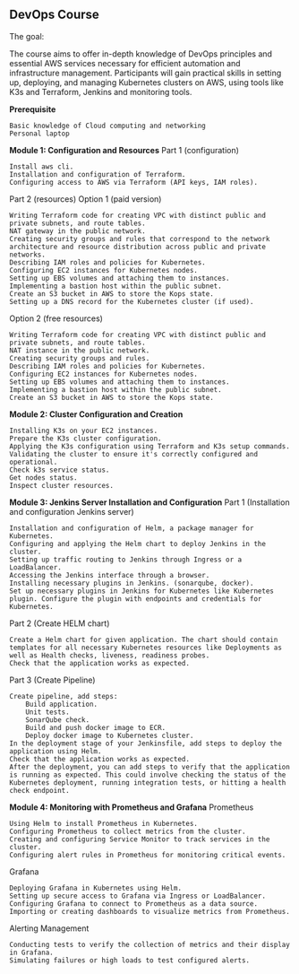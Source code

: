 ## DevOps Course
The goal:

The course aims to offer in-depth knowledge of DevOps principles and essential AWS services necessary for efficient automation and infrastructure management. Participants will gain practical skills in setting up, deploying, and managing Kubernetes clusters on AWS, using tools like K3s and Terraform, Jenkins and monitoring tools.

**Prerequisite**

    Basic knowledge of Cloud computing and networking
    Personal laptop

**Module 1: Configuration and Resources**
Part 1 (configuration)

    Install aws cli.
    Installation and configuration of Terraform.
    Configuring access to AWS via Terraform (API keys, IAM roles).

Part 2 (resources)
Option 1 (paid version)

    Writing Terraform code for creating VPC with distinct public and private subnets, and route tables.
    NAT gateway in the public network.
    Creating security groups and rules that correspond to the network architecture and resource distribution across public and private networks.
    Describing IAM roles and policies for Kubernetes.
    Configuring EC2 instances for Kubernetes nodes.
    Setting up EBS volumes and attaching them to instances.
    Implementing a bastion host within the public subnet.
    Create an S3 bucket in AWS to store the Kops state.
    Setting up a DNS record for the Kubernetes cluster (if used).

Option 2 (free resources)

    Writing Terraform code for creating VPC with distinct public and private subnets, and route tables.
    NAT instance in the public network.
    Creating security groups and rules.
    Describing IAM roles and policies for Kubernetes.
    Configuring EC2 instances for Kubernetes nodes.
    Setting up EBS volumes and attaching them to instances.
    Implementing a bastion host within the public subnet.
    Create an S3 bucket in AWS to store the Kops state.

**Module 2: Cluster Configuration and Creation**

    Installing K3s on your EC2 instances.
    Prepare the K3s cluster configuration.
    Applying the K3s configuration using Terraform and K3s setup commands.
    Validating the cluster to ensure it's correctly configured and operational.
    Check k3s service status.
    Get nodes status.
    Inspect cluster resources.

**Module 3: Jenkins Server Installation and Configuration**
Part 1 (Installation and configuration Jenkins server)

    Installation and configuration of Helm, a package manager for Kubernetes.
    Configuring and applying the Helm chart to deploy Jenkins in the cluster.
    Setting up traffic routing to Jenkins through Ingress or a LoadBalancer.
    Accessing the Jenkins interface through a browser.
    Installing necessary plugins in Jenkins. (sonarqube, docker).
    Set up necessary plugins in Jenkins for Kubernetes like Kubernetes plugin. Configure the plugin with endpoints and credentials for Kubernetes.

Part 2 (Create HELM chart)

    Create a Helm chart for given application. The chart should contain templates for all necessary Kubernetes resources like Deployments as well as Health checks, liveness, readiness probes.
    Check that the application works as expected.

Part 3 (Create Pipeline)

    Create pipeline, add steps:
        Build application.
        Unit tests.
        SonarQube check.
        Build and push docker image to ECR.
        Deploy docker image to Kubernetes cluster.
    In the deployment stage of your Jenkinsfile, add steps to deploy the application using Helm.
    Check that the application works as expected.
    After the deployment, you can add steps to verify that the application is running as expected. This could involve checking the status of the Kubernetes deployment, running integration tests, or hitting a health check endpoint.

**Module 4: Monitoring with Prometheus and Grafana**
Prometheus

    Using Helm to install Prometheus in Kubernetes.
    Configuring Prometheus to collect metrics from the cluster.
    Creating and configuring Service Monitor to track services in the cluster.
    Configuring alert rules in Prometheus for monitoring critical events.

Grafana

    Deploying Grafana in Kubernetes using Helm.
    Setting up secure access to Grafana via Ingress or LoadBalancer.
    Configuring Grafana to connect to Prometheus as a data source.
    Importing or creating dashboards to visualize metrics from Prometheus.

Alerting Management

    Conducting tests to verify the collection of metrics and their display in Grafana.
    Simulating failures or high loads to test configured alerts.
